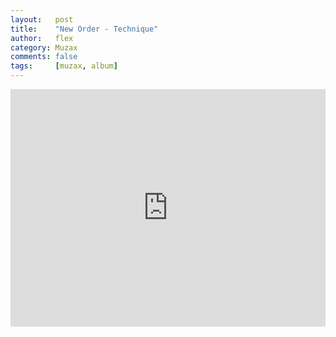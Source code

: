 ```yaml
---
layout:   post
title:    "New Order - Technique"
author:   flex
category: Muzax
comments: false
tags:     [muzax, album]
---
```


<iframe src="https://open.spotify.com/embed/album/6HQo3byKYGsHxOqofRmgCh" width="100%" height="380" class="shadow" frameborder="0" allowtransparency="true" allow="encrypted-media"></iframe>